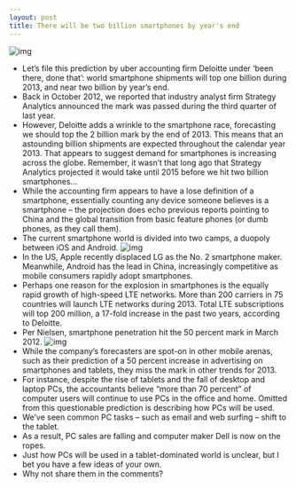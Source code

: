 ```yaml
---
layout: post
title: There will be two billion smartphones by year's end
---
```

![img](http://media.idownloadblog.com/wp-content/uploads/2012/01/smartphones1.jpeg)
* Let’s file this prediction by uber accounting firm Deloitte under ‘been there, done that’: world smartphone shipments will top one billion during 2013, and near two billion by year’s end.
* Back in October 2012, we reported that industry analyst firm Strategy Analytics announced the mark was passed during the third quarter of last year.
* However, Deloitte adds a wrinkle to the smartphone race, forecasting we should top the 2 billion mark by the end of 2013. This means that an astounding billion shipments are expected throughout the calendar year 2013. That appears to suggest demand for smartphones is increasing across the globe. Remember, it wasn’t that long ago that Strategy Analytics projected it would take until 2015 before we hit two billion smartphones…
* While the accounting firm appears to have a lose definition of a smartphone, essentially counting any device someone believes is a smartphone – the projection does echo previous reports pointing to China and the global transition from basic feature phones (or dumb phones, as they call them).
* The current smartphone world is divided into two camps, a duopoly between iOS and Android.
![img](http://media.idownloadblog.com/wp-content/uploads/2012/01/ios-vs-android.jpg)
* In the US, Apple recently displaced LG as the No. 2 smartphone maker. Meanwhile, Android has the lead in China, increasingly competitive as mobile consumers rapidly adopt smartphones.
* Perhaps one reason for the explosion in smartphones is the equally rapid growth of high-speed LTE networks. More than 200 carriers in 75 countries will launch LTE networks during 2013. Total LTE subscriptions will top 200 million, a 17-fold increase in the past two years, according to Deloitte.
* Per Nielsen, smartphone penetration hit the 50 percent mark in March 2012.
![img](http://media.idownloadblog.com/wp-content/uploads/2012/03/Nielsen-US-smartphone-penetration-201202.gif)
* While the company’s forecasters are spot-on in other mobile arenas, such as their prediction of a 50 percent increase in advertising on smartphones and tablets, they miss the mark in other trends for 2013.
* For instance, despite the rise of tablets and the fall of desktop and laptop PCs, the accountants believe “more than 70 percent” of computer users will continue to use PCs in the office and home. Omitted from this questionable prediction is describing how PCs will be used.
* We’ve seen common PC tasks – such as email and web surfing – shift to the tablet.
* As a result, PC sales are falling and computer maker Dell is now on the ropes.
* Just how PCs will be used in a tablet-dominated world is unclear, but I bet you have a few ideas of your own.
* Why not share them in the comments?

